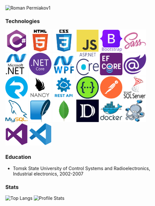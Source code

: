 ![Roman Permiakov1](https://user-images.githubusercontent.com/77540319/144228987-a705f6fc-2d97-4ad0-b65c-6dd94e7d6218.jpg)

### Technologies
<p>
<img name="C#" src="https://github.com/Presstomsk/icons/blob/main/csharp-original.svg" width="70" height="70">
<img name="html5" src="https://github.com/Presstomsk/icons/blob/main/html5-original-wordmark.svg" width="70" height="70">
<img name="css3" src="https://github.com/Presstomsk/icons/blob/main/css3-original-wordmark.svg" width="70" height="70">
<img name="JavaScript" src="https://github.com/Presstomsk/icons/blob/main/javascript-original.svg" width="70" height="70">
<img name="Bootstrap" src="https://github.com/Presstomsk/icons/blob/main/bootstrap-original-wordmark.svg" width="70" height="70">
<img name="Sass" src="https://github.com/Presstomsk/icons/blob/main/sass-original.svg" width="70" height="70">
<img name=".NET" src="https://github.com/Presstomsk/icons/blob/main/dot-net-original-wordmark.svg" width="70" height="70">
<img name=".NET CORE" src="https://github.com/Presstomsk/icons/blob/main/dotnetcore-original.svg" width="70" height="70">
<img name="WPF" src="https://github.com/Presstomsk/icons/blob/main/wpf.png" width="70" height="70">
<img name="ASP.NET CORE" src="https://github.com/Presstomsk/icons/blob/main/aspNetCore.png" width="70" height="70">
<img name="EF Core" src="https://github.com/Presstomsk/icons/blob/main/efcore2.png" width="70" height="70">
<img name="Blazor" src="https://github.com/Presstomsk/icons/blob/main/Blazor.png" width="70" height="70">
<img name="SignalR" src="https://github.com/Presstomsk/icons/blob/main/SignalR.svg" width="70" height="70">
<img name="NancyFx" src="https://github.com/Presstomsk/icons/blob/main/NancyFx.png" width="70" height="70">
<img name="RestAPI" src="https://github.com/Presstomsk/icons/blob/main/restapi.png" width="70" height="70">
<img name="Swagger" src="https://github.com/Presstomsk/icons/blob/main/swagger.png" width="70" height="70">
<img name="Postman" src="https://github.com/Presstomsk/icons/blob/main/Postman.png" width="70" height="70">
<img name="MicrosoftSQLServer" src="https://github.com/Presstomsk/icons/blob/main/MSSQL.png" width="70" height="70">
<img name="MySQL" src="https://github.com/Presstomsk/icons/blob/main/MySql.png" width="70" height="70">
<img name="SQLite" src="https://github.com/Presstomsk/icons/blob/main/sqlite-original.svg" width="70" height="70">
<img name="MongoDB" src="https://github.com/Presstomsk/icons/blob/main/mongodb-original.svg" width="70" height="70">
<img name="DocFX" src="https://github.com/Presstomsk/icons/blob/main/docFx.jpg" width="70" height="70">
<img name="Docker" src="https://github.com/Presstomsk/icons/blob/main/docker-original-wordmark.svg" width="70" height="70">
<img name="Docker Compose" src="https://github.com/Presstomsk/icons/blob/main/docCompose2.webp" width="70" height="70">
<img name="Microsoft Visual Studio" src="https://github.com/Presstomsk/icons/blob/main/visualstudio-plain.svg" width="70" height="70">
<img name="Visual Studio Code" src="https://github.com/Presstomsk/icons/blob/main/vscode-original.svg" width="70" height="70">
</p>

### Education
<ul>
  <li>Tomsk State University of Control Systems and Radioelectronics, Industrial electronics, 2002-2007</li>
</ul>

### Stats
![Top Langs](https://github-profile-summary-cards.vercel.app/api/cards/repos-per-language?username=Presstomsk&theme=github)
![Profile Stats](https://github-profile-summary-cards.vercel.app/api/cards/stats?username=Presstomsk&theme=github)
